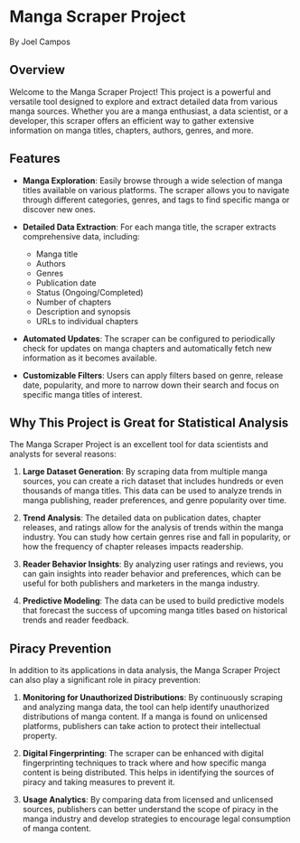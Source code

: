 # Manga Scraper Project

By Joel Campos

## Overview

Welcome to the Manga Scraper Project! This project is a powerful and versatile tool designed to explore and extract detailed data from various manga sources. Whether you are a manga enthusiast, a data scientist, or a developer, this scraper offers an efficient way to gather extensive information on manga titles, chapters, authors, genres, and more.

## Features

- **Manga Exploration**: Easily browse through a wide selection of manga titles available on various platforms. The scraper allows you to navigate through different categories, genres, and tags to find specific manga or discover new ones.

- **Detailed Data Extraction**: For each manga title, the scraper extracts comprehensive data, including:
  - Manga title
  - Authors
  - Genres
  - Publication date
  - Status (Ongoing/Completed)
  - Number of chapters
  - Description and synopsis
  - URLs to individual chapters
- **Automated Updates**: The scraper can be configured to periodically check for updates on manga chapters and automatically fetch new information as it becomes available.

- **Customizable Filters**: Users can apply filters based on genre, release date, popularity, and more to narrow down their search and focus on specific manga titles of interest.

## Why This Project is Great for Statistical Analysis

The Manga Scraper Project is an excellent tool for data scientists and analysts for several reasons:

1. **Large Dataset Generation**: By scraping data from multiple manga sources, you can create a rich dataset that includes hundreds or even thousands of manga titles. This data can be used to analyze trends in manga publishing, reader preferences, and genre popularity over time.

2. **Trend Analysis**: The detailed data on publication dates, chapter releases, and ratings allow for the analysis of trends within the manga industry. You can study how certain genres rise and fall in popularity, or how the frequency of chapter releases impacts readership.

3. **Reader Behavior Insights**: By analyzing user ratings and reviews, you can gain insights into reader behavior and preferences, which can be useful for both publishers and marketers in the manga industry.

4. **Predictive Modeling**: The data can be used to build predictive models that forecast the success of upcoming manga titles based on historical trends and reader feedback.

## Piracy Prevention

In addition to its applications in data analysis, the Manga Scraper Project can also play a significant role in piracy prevention:

1. **Monitoring for Unauthorized Distributions**: By continuously scraping and analyzing manga data, the tool can help identify unauthorized distributions of manga content. If a manga is found on unlicensed platforms, publishers can take action to protect their intellectual property.

2. **Digital Fingerprinting**: The scraper can be enhanced with digital fingerprinting techniques to track where and how specific manga content is being distributed. This helps in identifying the sources of piracy and taking measures to prevent it.

3. **Usage Analytics**: By comparing data from licensed and unlicensed sources, publishers can better understand the scope of piracy in the manga industry and develop strategies to encourage legal consumption of manga content.
